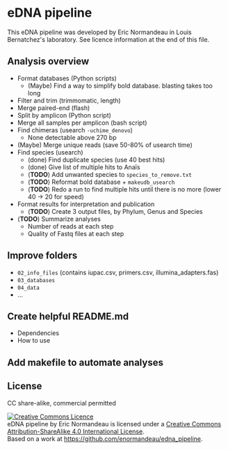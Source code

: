 # eDNA pipeline

This eDNA pipeline was developed by Eric Normandeau in Louis Bernatchez's
laboratory. See licence information at the end of this file.

## Analysis overview
- Format databases (Python scripts)
    - (Maybe) Find a way to simplify bold database. blasting takes too long
- Filter and trim (trimmomatic, length)
- Merge paired-end (flash)
- Split by amplicon (Python script)
- Merge all samples per amplicon (bash script)
- Find chimeras (usearch `-uchime_denovo`)
    - None detectable above 270 bp
- (Maybe) Merge unique reads (save 50-80% of usearch time)
- Find species (usearch)
    - (done) Find duplicate species (use 40 best hits)
    - (done) Give list of multiple hits to Anaïs
    - (**TODO**) Add unwanted species to `species_to_remove.txt`
    - (**TODO**) Reformat bold database + `makeudb_usearch`
    - (**TODO**) Redo a run to find multiple hits until there is no more (lower 40 -> 20 for speed)
- Format results for interpretation and publication
    - (**TODO**) Create 3 output files, by Phylum, Genus and Species
- (**TODO**) Summarize analyses
    - Number of reads at each step
    - Quality of Fastq files at each step

## Improve folders
- `02_info_files` (contains iupac.csv, primers.csv, illumina_adapters.fas)
- `03_databases`
- `04_data`
- ...

## Create helpful README.md
- Dependencies
- How to use

## Add makefile to automate analyses

## License
CC share-alike, commercial permitted

<a rel="license" href="http://creativecommons.org/licenses/by-sa/4.0/"><img alt="Creative Commons Licence" style="border-width:0" src="https://i.creativecommons.org/l/by-sa/4.0/88x31.png" /></a><br /><span xmlns:dct="http://purl.org/dc/terms/" property="dct:title">eDNA pipeline</span> by <span xmlns:cc="http://creativecommons.org/ns#" property="cc:attributionName">Eric Normandeau</span> is licensed under a <a rel="license" href="http://creativecommons.org/licenses/by-sa/4.0/">Creative Commons Attribution-ShareAlike 4.0 International License</a>.<br />Based on a work at <a xmlns:dct="http://purl.org/dc/terms/" href="https://github.com/enormandeau/edna_pipeline" rel="dct:source">https://github.com/enormandeau/edna_pipeline</a>.
